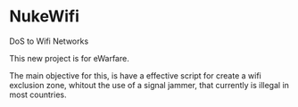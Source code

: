 # NukeWifi
DoS to Wifi Networks

This new project is for eWarfare.

The main objective for this, is have a effective script for create a wifi exclusion zone,
whitout the use of a signal jammer, that currently is illegal in most countries.

